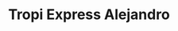 ---
title: "Tropi Express Alejandro"
url: /santa-catarina-pinula/tropi-express-alejandro/
shop: Gasflaschen
---